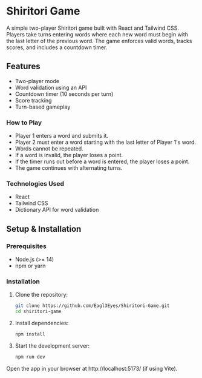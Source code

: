 # Shiritori Game

A simple two-player Shiritori game built with React and Tailwind CSS. Players take turns entering words where each new word must begin with the last letter of the previous word. The game enforces valid words, tracks scores, and includes a countdown timer.

## Features
- Two-player mode
- Word validation using an API
- Countdown timer (10 seconds per turn)
- Score tracking
- Turn-based gameplay

### How to Play

- Player 1 enters a word and submits it.
- Player 2 must enter a word starting with the last letter of Player 1's word.
- Words cannot be repeated.
- If a word is invalid, the player loses a point.
- If the timer runs out before a word is entered, the player loses a point.
- The game continues with alternating turns.

### Technologies Used

- React
- Tailwind CSS
- Dictionary API for word validation


## Setup & Installation

### Prerequisites
- Node.js (>= 14)
- npm or yarn



### Installation
1. Clone the repository:
   ```sh
   git clone https://github.com/Eagl3Eyes/Shiritori-Game.git
   cd shiritori-game
2. Install dependencies:
    ```sh
    npm install
3. Start the development server:
    ```sh
    npm run dev


Open the app in your browser at http://localhost:5173/ (if using Vite).
